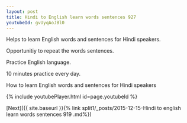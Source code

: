 ```yaml
---
layout: post
title: Hindi to English learn words sentences 927 
youtubeId: gvUyqAoJBl0
---
```

 
 
Helps to learn English words and sentences for Hindi speakers.

Opportunitiy to repeat the words sentences. 

Practice English language. 
 
10 minutes practice every day. 
 
How to learn English words and sentences for Hindi speakers 
 
{% include youtubePlayer.html id=page.youtubeId %}
 
 
[Next]({{ site.baseurl }}{% link  split1/_posts/2015-12-15-Hindi to english learn words sentences 919 .md%})
 
